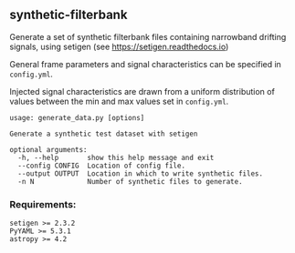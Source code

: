 ## synthetic-filterbank

Generate a set of synthetic filterbank files containing narrowband drifting 
signals, using setigen (see https://setigen.readthedocs.io)  

General frame parameters and signal characteristics can be specified in 
`config.yml`.  

Injected signal characteristics are drawn from a uniform distribution of 
values between the min and max values set in `config.yml`.

```
usage: generate_data.py [options]

Generate a synthetic test dataset with setigen

optional arguments:
  -h, --help       show this help message and exit
  --config CONFIG  Location of config file.
  --output OUTPUT  Location in which to write synthetic files.
  -n N             Number of synthetic files to generate.

```

### Requirements:

```
setigen >= 2.3.2
PyYAML >= 5.3.1
astropy >= 4.2
```